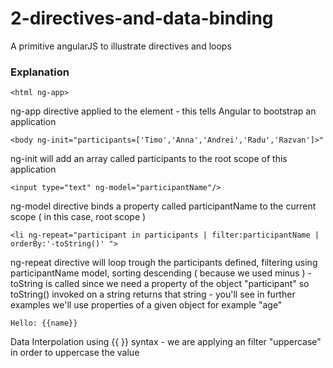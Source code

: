 # 2-directives-and-data-binding
A primitive angularJS to illustrate directives and loops 

### Explanation
`<html ng-app>`

ng-app directive applied to the <html> element - this tells Angular to bootstrap an application 

`<body ng-init="participants=['Timo','Anna','Andrei','Radu','Razvan']>"`

ng-init will add an array called participants to the root scope of this application


`<input type="text" ng-model="participantName"/>`

ng-model directive binds a property called participantName to the current scope ( in this case, root scope )


`<li ng-repeat="participant in participants | filter:participantName | orderBy:'-toString()' ">`

ng-repeat directive will loop trough the participants defined, filtering using participantName model, 
sorting descending ( because we used minus ) - toString is called since we need a property of the object "participant"
so toString() invoked on a string returns that string - you'll see in further examples we'll use properties of a given object
for example "age"

`Hello: {{name}}`

Data Interpolation using {{ }} syntax - we are applying an filter "uppercase" in order to uppercase the value